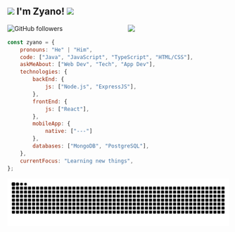 <h2><img src="https://emojis.slackmojis.com/emojis/images/1531849430/4246/blob-sunglasses.gif?1531849430" width="30"/> I'm Zyano! <img src="https://emojis.slackmojis.com/emojis/images/1680554188/65018/cat-roomba-exceptionally-fast.gif?1680554188" width="30"></h2>
<img align='right' src="https://media.giphy.com/media/M9gbBd9nbDrOTu1Mqx/giphy.gif" width="230">

![GitHub followers](https://img.shields.io/github/followers/Zyano0x?label=Follow&style=social)

```javascript
const zyano = {
    pronouns: "He" | "Him",
    code: ["Java", "JavaScript", "TypeScript", "HTML/CSS"],
    askMeAbout: ["Web Dev", "Tech", "App Dev"],
    technologies: {
        backEnd: {
            js: ["Node.js", "ExpressJS"],
        },
        frontEnd: {
            js: ["React"],
        },
        mobileApp: {
            native: ["---"]
        },
        databases: ["MongoDB", "PostgreSQL"],
    },
    currentFocus: "Learning new things",
};
```
<picture>
  <source media="(prefers-color-scheme: dark)" srcset="https://raw.githubusercontent.com/Zyano0x/Zyano0x/snake/github-snake-dark.svg" />
  <source media="(prefers-color-scheme: light)" srcset="https://raw.githubusercontent.com/Zyano0x/Zyano0x/snake/github-snake.svg" />
  <img alt="github-snake" src="https://raw.githubusercontent.com/Zyano0x/Zyano0x/snake/github-snake.svg" />
</picture>

